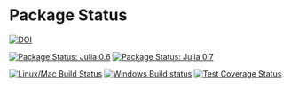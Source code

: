 # Package Status

[![DOI](https://zenodo.org/badge/25918430.svg)](https://zenodo.org/badge/latestdoi/25918430)

[![Package Status: Julia 0.6](https://pkg.julialang.org/badges/Bootstrap_0.6.svg)](https://pkg.julialang.org/#Bootstrap)
[![Package Status: Julia 0.7](https://pkg.julialang.org/badges/Bootstrap_0.7.svg)](https://pkg.julialang.org/#Bootstrap)

[![Linux/Mac Build Status](https://travis-ci.org/juliangehring/Bootstrap.jl.svg?branch=master)](https://travis-ci.org/juliangehring/Bootstrap.jl)
[![Windows Build status](https://ci.appveyor.com/api/projects/status/l8qifrqaj3gxloxg/branch/master?svg=true)](https://ci.appveyor.com/project/juliangehring/bootstrap-jl-433wi/branch/master)
[![Test Coverage Status](https://codecov.io/gh/juliangehring/Bootstrap.jl/branch/master/graph/badge.svg)](https://codecov.io/gh/juliangehring/Bootstrap.jl)

